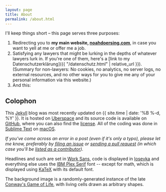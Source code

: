 ```yaml
---
layout: page
title: About
permalink: /about.html
---
```


I'll keep things short – this page serves three purposes:

1. Redirecting you to **my main website, [noahdoersing.com](https://noahdoersing.com)**, in case you want to yell at me or offer me a job.
2. Satisfying any lawyers that might be lurking in the depths of whatever lawyers lurk in. If you're one of them, here's a [link to my Datenschutzerklärung]({{ "/datenschutz.html" | relative_url }}).<br>(Summary for non-lawyers: No cookies, no analytics, no server logs, no external resources, and no other ways for you to give me any of your personal information via this website.)
3. And this:


## Colophon

This [Jekyll](https://jekyllrb.com) blog was most recently updated on {{ site.time | date: '%B %-d, %Y' }}. It is hosted on [Uberspace](https://uberspace.de) and its source code is available on [GitHub](https://github.com/doersino/excessivelyadequate.com), where you can also find the [license](https://github.com/doersino/excessivelyadequate.com#license). All of the coding was done in [Sublime Text](https://www.sublimetext.com) on [macOS](https://www.apple.com/macos/).

*If you've come across an error in a post (even if it's only a typo), please let me know, preferably by [filing an issue](https://github.com/doersino/excessivelyadequate.com/issues/new) or [sending a pull request](https://github.com/doersino/excessivelyadequate.com) (in which case you'll be [listed as a contributor](https://github.com/doersino/excessivelyadequate.com/graphs/contributors)).*

Headlines and such are set in [Work Sans](https://github.com/weiweihuanghuang/Work-Sans), code is displayed in [Iosevka](https://github.com/be5invis/Iosevka/releases) and everything else uses the [IBM Plex Serif](https://github.com/IBM/plex/releases) font -- except for math, which is displayed using [KaTeX](https://katex.org) with its default font.

The background image is a randomly-generated instance of the late [Conway's Game of Life](https://en.wikipedia.org/wiki/Conway%27s_Game_of_Life), with living cells drawn as arbitrary shapes.
